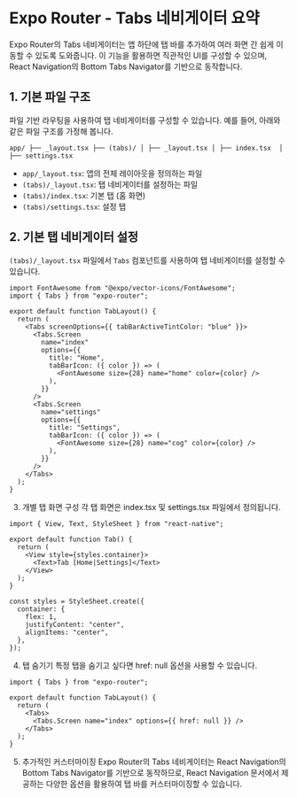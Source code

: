 # Expo Router - Tabs 네비게이터 요약

Expo Router의 Tabs 네비게이터는 앱 하단에 탭 바를 추가하여 여러 화면 간 쉽게 이동할 수 있도록 도와줍니다. 이 기능을 활용하면 직관적인 UI를 구성할 수 있으며, React Navigation의 Bottom Tabs Navigator를 기반으로 동작합니다.

## 1. 기본 파일 구조

파일 기반 라우팅을 사용하여 탭 네비게이터를 구성할 수 있습니다. 예를 들어, 아래와 같은 파일 구조를 가정해 봅니다.

```text
app/ ├── _layout.tsx ├── (tabs)/ │ ├── _layout.tsx │ ├── index.tsx  │ ├── settings.tsx
```

- `app/_layout.tsx`: 앱의 전체 레이아웃을 정의하는 파일
- `(tabs)/_layout.tsx`: 탭 네비게이터를 설정하는 파일
- `(tabs)/index.tsx`: 기본 탭 (홈 화면)
- `(tabs)/settings.tsx`: 설정 탭

## 2. 기본 탭 네비게이터 설정

`(tabs)/_layout.tsx` 파일에서 `Tabs` 컴포넌트를 사용하여 탭 네비게이터를 설정할 수 있습니다.

```tsx
import FontAwesome from "@expo/vector-icons/FontAwesome";
import { Tabs } from "expo-router";

export default function TabLayout() {
  return (
    <Tabs screenOptions={{ tabBarActiveTintColor: "blue" }}>
      <Tabs.Screen
        name="index"
        options={{
          title: "Home",
          tabBarIcon: ({ color }) => (
            <FontAwesome size={28} name="home" color={color} />
          ),
        }}
      />
      <Tabs.Screen
        name="settings"
        options={{
          title: "Settings",
          tabBarIcon: ({ color }) => (
            <FontAwesome size={28} name="cog" color={color} />
          ),
        }}
      />
    </Tabs>
  );
}
```

3. 개별 탭 화면 구성
   각 탭 화면은 index.tsx 및 settings.tsx 파일에서 정의됩니다.

```tsx
import { View, Text, StyleSheet } from "react-native";

export default function Tab() {
  return (
    <View style={styles.container}>
      <Text>Tab [Home|Settings]</Text>
    </View>
  );
}

const styles = StyleSheet.create({
  container: {
    flex: 1,
    justifyContent: "center",
    alignItems: "center",
  },
});
```

4. 탭 숨기기
   특정 탭을 숨기고 싶다면 href: null 옵션을 사용할 수 있습니다.

```tsx
import { Tabs } from "expo-router";

export default function TabLayout() {
  return (
    <Tabs>
      <Tabs.Screen name="index" options={{ href: null }} />
    </Tabs>
  );
}
```

5. 추가적인 커스터마이징
   Expo Router의 Tabs 네비게이터는 React Navigation의 Bottom Tabs Navigator를 기반으로 동작하므로, React Navigation 문서에서 제공하는 다양한 옵션을 활용하여 탭 바를 커스터마이징할 수 있습니다.
